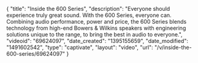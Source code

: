 {
    "title": "Inside the 600 Series",
    "description": "Everyone should experience truly great sound. With the 600 Series, everyone can. Combining audio performance, power and price, the 600 Series blends technology from high-end Bowers & Wilkins speakers with engineering solutions unique to the range, to bring the best in audio to everyone.",
    "videoid": "69624097",
    "date_created": "1395155659",
    "date_modified": "1491602542",
    "type": "captivate",
    "layout": "video",
    "url": "\/v\/inside-the-600-series\/69624097"
}
